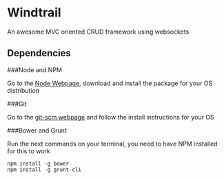 # Windtrail

An awesome MVC oriented CRUD framework using websockets

## Dependencies

###Node and NPM

Go to the [Node Webpage](http://nodejs.org), download and install the package for your OS distribution

###Git

Go to the [git-scm webpage](http://git-scm.com/) and follow the install instructions for your OS

###Bower and Grunt

Run the next commands on your terminal, you need to have NPM installed for this to work

    npm install -g bower
    npm install -g grunt-cli
    
